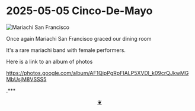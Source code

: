 # 2025-05-05 Cinco-De-Mayo

![Mariachi San Francisco ]( https://lh3.googleusercontent.com/pw/AP1GczMQxqdo12gA7AITaQU3I6F5s1oWd929KMLJPUGqJO5XMtHTf53jUhANTLXF_QkxT0gqZqz-YGKxbgYAkifa5wcB486DZZVF-9Y89jmdRFpu_Mij47iq=w2400 )


Once again Mariachi San Francisco graced our dining room

It's a rare mariachi band with female performers.

Here is a link to an album of photos

https://photos.google.com/album/AF1QipPgRpFIALP5XVDl_k09crQJkwMGMbUsjM8VSSS5

.***

<center title="Hello! Click me to go up to the top" ><a class=aDingbat href=javascript:window.scrollTo(0,0);> ❦ </a></center>
